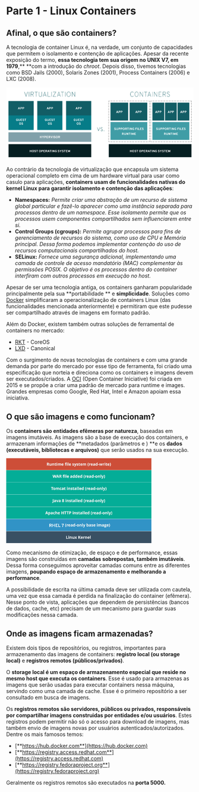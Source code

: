 # Parte 1 - Linux Containers

## Afinal, o que são containers?

A tecnologia de container Linux é, na verdade, um conjunto de capacidades que permitem o isolamento e contenção de aplicações. Apesar da recente exposição do termo, **essa tecnologia tem sua origem no UNIX V7, em 1979**,** **com a introdução do _chroot_. Depois disso, tivemos tecnologias como BSD Jails \(2000\), Solaris Zones \(2001\), Process Containers \(2006\) e LXC \(2008\).

![](../extras/virtualization-vs-containers.png)

Ao contrário da tecnologia de virtualização que encapsula um sistema operacional completo em cima de um hardware virtual para usar como casulo para aplicações, **containers usam de funcionalidades nativas do kernel Linux para garantir isolamento e contenção das aplicações**:

* **Namespaces:** _Permite criar uma abstração de um recurso de sistema global particular e fazê-lo aparecer como uma instância separada para processos dentro de um namespace. Esse isolamento permite que os processos usem componentes compartilhados sem influenciarem entre si._
* **Control Groups \(cgroups\):** _Permite agrupar processos para fins de gerenciamento de recursos do sistema, como uso de CPU e Memória principal. Dessa forma podemos implementar contenção do uso de recursos computacionais compartilhados do host._
* **SELinux:** _Fornece uma segurança adicional, implementando uma camada de controle de acesso mandatório \(MAC\) complementar às permissões POSIX. O objetivo é os processos dentro do container interfiram com outros processos em execução no host._

Apesar de ser uma tecnologia antiga, os containers ganharam popularidade principalmente pela sua **portabilidade ** e **simplicidade**. Soluções como [Docker](https://www.docker.com/) simplificaram a operacionalização de containers Linux \(das funcionalidades mencionada anteriormente\) e permitiram que este pudesse ser compartilhado através de imagens em formato padrão. 

Além do Docker, existem também outras soluções de ferramental de containers no mercado:

* [RKT](https://coreos.com/rkt/) - CoreOS
* [LXD](https://www.ubuntu.com/containers/lxd) - Canonical

Com o surgimento de novas tecnologias de containers e com uma grande demanda por parte do mercado por esse tipo de ferramenta, foi criado uma especificação que norteia e direciona como os containers e imagens devem ser executados/criados. A [OCI](https://www.opencontainers.org/) \(Open Container Iniciative\) foi criada em 2015 e se propõe a criar uma padrão de mercado para runtime e images. Grandes empresas como Google, Red Hat, Intel e Amazon apoiam essa iniciativa.

## O que são imagens e como funcionam?

Os **containers são entidades efêmeras por natureza**, baseadas em imagens imutáveis. As imagens são a base de execução dos containers, e armazenam informações de **metadados \(parâmetros e \) **e os **dados \(executáveis, bibliotecas e arquivos\)** que serão usados na sua execução.

![](../extras/docker-layered-filesystem.png)

Como mecanismo de otimização, de espaço e de performance, essas imagens são construídas em **camadas sobrepostas, também imutáveis**. Dessa forma conseguimos aproveitar camadas comuns entre as diferentes imagens, **poupando espaço de armazenamento e melhorando a performance**.

A possibilidade de escrita na última camada deve ser utilizada com cautela, uma vez que essa camada é perdida na finalização do container \(efêmera\). Nesse ponto de vista, aplicações que dependem de persistências \(bancos de dados, cache, etc\) precisam de um mecanismo para guardar suas modificações nessa camada.

## Onde as imagens ficam armazenadas?

Existem dois tipos de repositórios, ou registros, importantes para armazenamento das imagens de containers: **registro local \(ou storage local\)** e **registros remotos \(públicos/privados\)**.

O **storage local é um espaço de armazenamento especial que reside no mesmo host que executa os containers**. Esse é usado para armazenas as imagens que serão usadas para executar containers nessa máquina, servindo como uma camada de cache. Esse é o primeiro repositório a ser consultado em busca de imagens.

Os **registros remotos são servidores, públicos ou privados, responsáveis por compartilhar imagens construidas por entidades e/ou usuários**. Estes registros podem permitir não só o acesso para download de imagens, mas também envio de imagens novas por usuários autenticados/autorizados. Dentre os mais famosos temos:

* [**https://hub.docker.com**](https://hub.docker.com)
* [**https://registry.access.redhat.com**](https://registry.access.redhat.com)
* [**https://registry.fedoraproject.org**](https://registry.fedoraproject.org)

Geralmente os registros remotos são executados na **porta 5000.**

